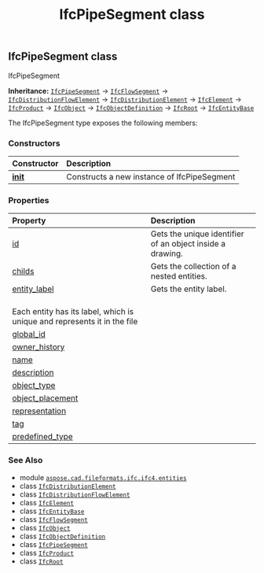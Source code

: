 ﻿---
title: IfcPipeSegment class
second_title: Aspose.CAD for Python via .NET API References
description: 
type: docs
weight: 4210
url: /python-net/aspose.cad.fileformats.ifc.ifc4.entities/ifcpipesegment/
is_root: false
---

## IfcPipeSegment class

IfcPipeSegment



**Inheritance:** [`IfcPipeSegment`](/cad/python-net/aspose.cad.fileformats.ifc.ifc4.entities/ifcpipesegment) → 
[`IfcFlowSegment`](/cad/python-net/aspose.cad.fileformats.ifc.ifc4.entities/ifcflowsegment) → 
[`IfcDistributionFlowElement`](/cad/python-net/aspose.cad.fileformats.ifc.ifc4.entities/ifcdistributionflowelement) → 
[`IfcDistributionElement`](/cad/python-net/aspose.cad.fileformats.ifc.ifc4.entities/ifcdistributionelement) → 
[`IfcElement`](/cad/python-net/aspose.cad.fileformats.ifc.ifc4.entities/ifcelement) → 
[`IfcProduct`](/cad/python-net/aspose.cad.fileformats.ifc.ifc4.entities/ifcproduct) → 
[`IfcObject`](/cad/python-net/aspose.cad.fileformats.ifc.ifc4.entities/ifcobject) → 
[`IfcObjectDefinition`](/cad/python-net/aspose.cad.fileformats.ifc.ifc4.entities/ifcobjectdefinition) → 
[`IfcRoot`](/cad/python-net/aspose.cad.fileformats.ifc.ifc4.entities/ifcroot) → 
[`IfcEntityBase`](/cad/python-net/aspose.cad.fileformats.ifc/ifcentitybase)



The IfcPipeSegment type exposes the following members:

### Constructors
| Constructor | Description |
| :- | :- |
| [__init__](/cad/python-net/aspose.cad.fileformats.ifc.ifc4.entities/ifcpipesegment/__init__/#) | Constructs a new instance of IfcPipeSegment |


### Properties
| Property | Description |
| :- | :- |
| [id](/cad/python-net/aspose.cad.fileformats.ifc.ifc4.entities/ifcpipesegment/id) | Gets the unique identifier of an object inside a drawing. |
| [childs](/cad/python-net/aspose.cad.fileformats.ifc.ifc4.entities/ifcpipesegment/childs) | Gets the collection of a nested entities. |
| [entity_label](/cad/python-net/aspose.cad.fileformats.ifc.ifc4.entities/ifcpipesegment/entity_label) | Gets the entity label.<br/>Each entity has its label, which is unique and represents it in the file |
| [global_id](/cad/python-net/aspose.cad.fileformats.ifc.ifc4.entities/ifcpipesegment/global_id) |  |
| [owner_history](/cad/python-net/aspose.cad.fileformats.ifc.ifc4.entities/ifcpipesegment/owner_history) |  |
| [name](/cad/python-net/aspose.cad.fileformats.ifc.ifc4.entities/ifcpipesegment/name) |  |
| [description](/cad/python-net/aspose.cad.fileformats.ifc.ifc4.entities/ifcpipesegment/description) |  |
| [object_type](/cad/python-net/aspose.cad.fileformats.ifc.ifc4.entities/ifcpipesegment/object_type) |  |
| [object_placement](/cad/python-net/aspose.cad.fileformats.ifc.ifc4.entities/ifcpipesegment/object_placement) |  |
| [representation](/cad/python-net/aspose.cad.fileformats.ifc.ifc4.entities/ifcpipesegment/representation) |  |
| [tag](/cad/python-net/aspose.cad.fileformats.ifc.ifc4.entities/ifcpipesegment/tag) |  |
| [predefined_type](/cad/python-net/aspose.cad.fileformats.ifc.ifc4.entities/ifcpipesegment/predefined_type) |  |



### See Also
* module [`aspose.cad.fileformats.ifc.ifc4.entities`](..)
* class [`IfcDistributionElement`](/cad/python-net/aspose.cad.fileformats.ifc.ifc4.entities/ifcdistributionelement)
* class [`IfcDistributionFlowElement`](/cad/python-net/aspose.cad.fileformats.ifc.ifc4.entities/ifcdistributionflowelement)
* class [`IfcElement`](/cad/python-net/aspose.cad.fileformats.ifc.ifc4.entities/ifcelement)
* class [`IfcEntityBase`](/cad/python-net/aspose.cad.fileformats.ifc/ifcentitybase)
* class [`IfcFlowSegment`](/cad/python-net/aspose.cad.fileformats.ifc.ifc4.entities/ifcflowsegment)
* class [`IfcObject`](/cad/python-net/aspose.cad.fileformats.ifc.ifc4.entities/ifcobject)
* class [`IfcObjectDefinition`](/cad/python-net/aspose.cad.fileformats.ifc.ifc4.entities/ifcobjectdefinition)
* class [`IfcPipeSegment`](/cad/python-net/aspose.cad.fileformats.ifc.ifc4.entities/ifcpipesegment)
* class [`IfcProduct`](/cad/python-net/aspose.cad.fileformats.ifc.ifc4.entities/ifcproduct)
* class [`IfcRoot`](/cad/python-net/aspose.cad.fileformats.ifc.ifc4.entities/ifcroot)
